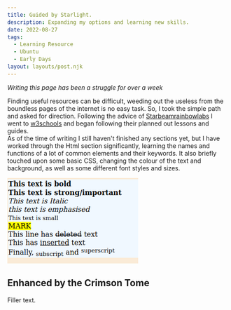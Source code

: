 ```yaml
---
title: Guided by Starlight.
description: Expanding my options and learning new skills.
date: 2022-08-27
tags:
  - Learning Resource
  - Ubuntu
  - Early Days
layout: layouts/post.njk
---
```

<!-- To inlcude in first section: w3chools, html, limited css, image examples of code, mention keywords and elements -->
<i>Writing this page has been a struggle for over a week</i>

Finding useful resources can be difficult, weeding out the useless from the boundless pages of the internet is no easy task. So, I took the simple path and asked for direction. Following the advice of [Starbeamrainbowlabs](https://starbeamrainbowlabs.com/) <!-- Link to her page --> I went to [w3schools](https://www.w3schools.com/) <!-- Another link xP --> and began following their planned out lessons and guides. 
<br>
As of the time of writing I still haven't finished any sections yet, but I have worked through the Html section significantly, learning the names and functions of a lot of common elements and their keywords. It also briefly touched upon some basic CSS, changing the colour of the text and background, as well as some different font styles and sizes. 
<!-- Add some images of the css colour and font test work done prior -->
<!--![alt text](Image.Link "Logo Title Text 1")-->
<!--
```python
s = "Python syntax highlighting"
print s
```
-->
![Text Emphasis tests](/img/Testemphasis.png)
## Enhanced by the Crimson Tome
<!-- To include in second section: Robyn did all the work, usb drive failed xP, Ubuntu, customisable and lightweight, clean desktop xD  -->

Filler text.

<!-- __excludehullblogs__ -->
